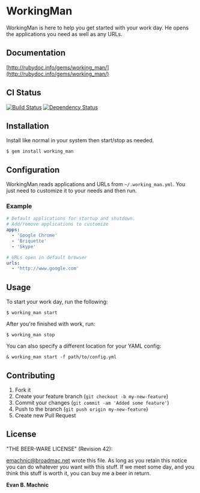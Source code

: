 # WorkingMan

WorkingMan is here to help you get started with your work day. He opens the
applications you need as well as any URLs.

## Documentation

[http://rubydoc.info/gems/working_man/](http://rubydoc.info/gems/working_man/)

## CI Status

[![Build Status](https://secure.travis-ci.org/emachnic/working_man.png)](http://travis-ci.org/emachnic/working_man)
[![Dependency Status](https://gemnasium.com/emachnic/working_man.png)](https://gemnasium.com/emachnic/working_man)


## Installation

Install like normal in your system then start/stop as needed.

    $ gem install working_man

## Configuration

WorkingMan reads applications and URLs from `~/.working_man.yml`. You 
just need to customize it to your needs and then run.

### Example

```yaml
# Default applications for startup and shutdown.
# Add/remove applications to customize
apps:
  - 'Google Chrome'
  - 'Briquette'
  - 'Skype'

# URLs open in default browser
urls:
  - 'http://www.google.com'
```

## Usage

To start your work day, run the following:

    $ working_man start
    
After you're finished with work, run:

    $ working_man stop
	
You can also specify a different location for your YAML config:

	& working_man start -f path/to/config.yml

## Contributing

1. Fork it
2. Create your feature branch (`git checkout -b my-new-feature`)
3. Commit your changes (`git commit -am 'Added some feature'`)
4. Push to the branch (`git push origin my-new-feature`)
5. Create new Pull Request

## License

"THE BEER-WARE LICENSE" (Revision 42):

[emachnic@broadmac.net][1] wrote this file. As long as you retain this notice you can do whatever
you want with this stuff. If we meet some day, and you think this stuff is worth it, you can
buy me a beer in return. 

**Evan B. Machnic**

[1]: mailto:emachnic@broadmac.net
